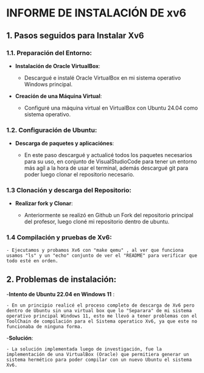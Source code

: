 # INFORME DE INSTALACIÓN DE xv6


## 1. Pasos seguidos para Instalar Xv6


### 1.1. Preparación del Entorno:

- **Instalación de Oracle VirtualBox**:

	- Descargué e instalé Oracle VirtualBox en mi sistema operativo Windows principal.

- **Creación de una Máquina Virtual**:

	- Configuré una máquina virtual en VirtualBox con Ubuntu 24.04 como sistema operativo.

### 1.2. Configuración de Ubuntu:

- **Descarga de paquetes y aplicaciónes**: 

	- En este paso descargué y actualicé todos los paquetes necesarios para su uso, en conjunto de VisualStudioCode para tener un entorno más agíl a la hora de usar el terminal, además descargué git para  poder luego clonar el repositorio necesario. 

### 1.3 Clonación y descarga del Repositorio:

- **Realizar fork y Clonar**:

	- Anteriormente se realizó en Github un Fork del repositorio principal del profesor, luego cloné mi repositorio dentro de ubuntu.

### 1.4 Compilación y pruebas de Xv6:

	- Ejecutamos y probamos Xv6 con "make qemu" , al ver que funciona usamos "ls" y un "echo" conjunto de ver el "README" para verificar que todo esté en orden.


## 2. Problemas de instalación:

-**Intento de Ubuntu 22.04 en Windows 11** :

	- En un principio realicé el proceso completo de descarga de Xv6 pero dentro de Ubuntu sin una virtual box que lo "Separara" de mi sistema operativo principal Windows 11, esto me llevó a tener problemas con el ToolChain de compilación para el Sistema operatico Xv6, ya que este no funcionaba de ninguna forma.

-**Solución**:

	- La solución implementada luego de investigación, fue la implementación de una VirtualBox (Oracle) que permitiera generar un sistema hermético para poder compilar con un nuevo Ubuntu el sistema Xv6.

